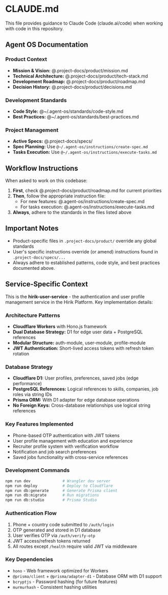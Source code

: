 # CLAUDE.md

This file provides guidance to Claude Code (claude.ai/code) when working with code in this repository.

## Agent OS Documentation

### Product Context
- **Mission & Vision:** @.project-docs/product/mission.md
- **Technical Architecture:** @.project-docs/product/tech-stack.md
- **Development Roadmap:** @.project-docs/product/roadmap.md
- **Decision History:** @.project-docs/product/decisions.md

### Development Standards
- **Code Style:** @~/.agent-os/standards/code-style.md
- **Best Practices:** @~/.agent-os/standards/best-practices.md

### Project Management
- **Active Specs:** @.project-docs/specs/
- **Spec Planning:** Use `@~/.agent-os/instructions/create-spec.md`
- **Tasks Execution:** Use `@~/.agent-os/instructions/execute-tasks.md`

## Workflow Instructions

When asked to work on this codebase:

1. **First**, check @.project-docs/product/roadmap.md for current priorities
2. **Then**, follow the appropriate instruction file:
   - For new features: @.agent-os/instructions/create-spec.md
   - For tasks execution: @.agent-os/instructions/execute-tasks.md
3. **Always**, adhere to the standards in the files listed above

## Important Notes

- Product-specific files in `.project-docs/product/` override any global standards
- User's specific instructions override (or amend) instructions found in `.project-docs/specs/...`
- Always adhere to established patterns, code style, and best practices documented above.

## Service-Specific Context

This is the **hirik-user-service** - the authentication and user profile management service in the Hirik Platform. Key implementation details:

### Architecture Patterns
- **Cloudflare Workers** with Hono.js framework
- **Dual Database Strategy:** D1 for edge user data + PostgreSQL references
- **Modular Structure:** auth-module, user-module, profile-module
- **JWT Authentication:** Short-lived access tokens with refresh token rotation

### Database Strategy
- **Cloudflare D1:** User profiles, preferences, saved jobs (edge performance)
- **PostgreSQL References:** Logical references to skills, companies, job roles via string IDs
- **Prisma ORM:** With D1 adapter for edge database operations
- **No Foreign Keys:** Cross-database relationships use logical string references

### Key Features Implemented
- Phone-based OTP authentication with JWT tokens
- User profile management with education and experience
- Recruiter profile system with verification workflow
- Notification and job search preferences
- Saved jobs functionality with cross-service references

### Development Commands
```bash
npm run dev              # Wrangler dev server
npm run deploy           # Deploy to Cloudflare
npm run db:generate      # Generate Prisma client
npm run db:migrate       # Run migrations
npm run db:studio        # Prisma Studio
```

### Authentication Flow
1. Phone + country code submitted to `/auth/login`
2. OTP generated and stored in D1 database
3. User verifies OTP via `/auth/verify-otp`
4. JWT access/refresh tokens returned
5. All routes except `/health` require valid JWT via middleware

### Key Dependencies
- `hono` - Web framework optimized for Workers
- `@prisma/client` + `@prisma/adapter-d1` - Database ORM with D1 support
- `bcryptjs` - Password hashing (for future features)
- `murmurhash` - Consistent hashing utilities